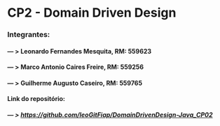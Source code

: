 # CP2 - Domain Driven Design

### Integrantes:
#### — > Leonardo Fernandes Mesquita, RM: 559623
#### — > Marco Antonio Caires Freire, RM: 559256
#### — > Guilherme Augusto Caseiro, RM: 559765

#### Link do repositório:
##### — > https://github.com/leoGitFiap/DomainDrivenDesign-Java_CP02